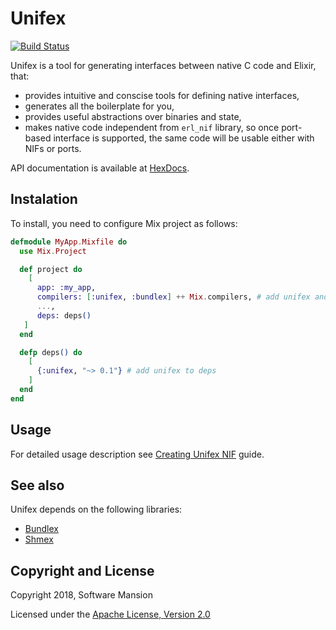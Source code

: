 # Unifex

[![Build Status](https://travis-ci.com/membraneframework/unifex.svg?branch=master)](https://travis-ci.com/membraneframework/unifex)

Unifex is a tool for generating interfaces between native C code and Elixir, that:
- provides intuitive and conscise tools for defining native interfaces,
- generates all the boilerplate for you,
- provides useful abstractions over binaries and state,
- makes native code independent from `erl_nif` library, so once port-based interface is supported, the same code will be usable either with NIFs or ports.

API documentation is available at [HexDocs](https://hexdocs.pm/unifex/).

## Instalation

To install, you need to configure Mix project as follows:

```elixir
defmodule MyApp.Mixfile do
  use Mix.Project

  def project do
    [
      app: :my_app,
      compilers: [:unifex, :bundlex] ++ Mix.compilers, # add unifex and bundlex to compilers
      ...,
      deps: deps()
   ]
  end

  defp deps() do
    [
      {:unifex, "~> 0.1"} # add unifex to deps
    ]
  end
end
```

## Usage

  For detailed usage description see [Creating Unifex NIF](https://hexdocs.pm/unifex/creating_unifex_nif.html) guide.

## See also

  Unifex depends on the following libraries:
  - [Bundlex](https://github.com/membraneframework/bundlex)
  - [Shmex](https://github.com/membraneframework/shmex)


## Copyright and License

Copyright 2018, Software Mansion

Licensed under the [Apache License, Version 2.0](LICENSE)
